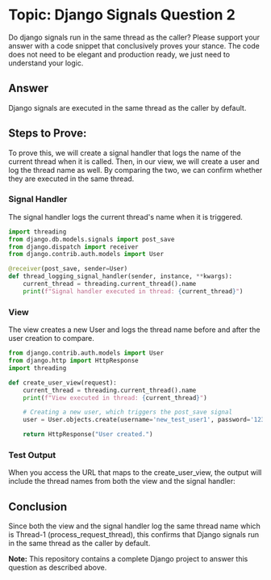 # Topic: Django Signals Question 2
Do django signals run in the same thread as the caller? Please support your answer with a code snippet that conclusively proves your stance. The code does not need to be elegant and production ready, we just need to understand your logic.


## Answer
Django signals are executed in the same thread as the caller by default.


## Steps to Prove:
To prove this, we will create a signal handler that logs the name of the current thread when it is called. Then, in our view, we will create a user and log the thread name as well. By comparing the two, we can confirm whether they are executed in the same thread.

### Signal Handler
The signal handler logs the current thread's name when it is triggered.

```python
import threading
from django.db.models.signals import post_save
from django.dispatch import receiver
from django.contrib.auth.models import User

@receiver(post_save, sender=User)
def thread_logging_signal_handler(sender, instance, **kwargs):
    current_thread = threading.current_thread().name
    print(f"Signal handler executed in thread: {current_thread}")

```
### View
The view creates a new User and logs the thread name before and after the user creation to compare.

```python
from django.contrib.auth.models import User
from django.http import HttpResponse
import threading

def create_user_view(request):
    current_thread = threading.current_thread().name
    print(f"View executed in thread: {current_thread}")

    # Creating a new user, which triggers the post_save signal
    user = User.objects.create(username='new_test_user1', password='12345')

    return HttpResponse("User created.")
```

### Test Output 
When you access the URL that maps to the create_user_view, the output will include the thread names from both the view and the signal handler:



## Conclusion
Since both the view and the signal handler log the same thread name which is Thread-1 (process_request_thread), this confirms that Django signals run in the same thread as the caller by default.


**Note:** This repository contains a complete Django project to answer this question as described above. 